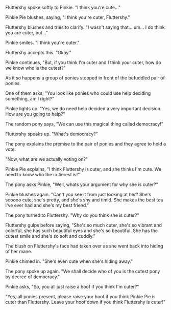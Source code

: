 Fluttershy spoke softly to Pinkie. "I think you're cute…"

Pinkie Pie blushes, saying, "I think you're cuter, Fluttershy."

Fluttershy blushes and tries to clarify. "I wasn't saying that… um… I do think you are cuter, but…"

Pinkie smiles. "I think you're cuter."

Fluttershy accepts this. "Okay."

Pinkie continues, "But, if you think I'm cuter and I think your cuter, how do we know who is the cutest?"

As it so happens a group of ponies stopped in front of the befuddled pair of ponies.

One of them asks, "You look like ponies who could use help deciding something, am I right?"

Pinkie lights up. "Yes, we do need help decided a very important decision. How are you going to help?"

The random pony says, "We can use this magical thing called democracy!"

Fluttershy speaks up. "What's democracy?"

The pony explains the premise to the pair of ponies and they agree to hold a vote.

"Now, what are we actually voting on?"

Pinkie Pie explains, "I think Fluttershy is cuter, and she thinks I'm cute. We need to know who the cutierest is!"

The pony asks Pinkie, "Well, whats your argument for why she is cuter?"

Pinkie blushes again. "Can't you see it from just looking at her? She's sooooo cute, she's pretty, and she's shy and timid. She makes the best tea I've ever had and she's my best friend."

The pony turned to Fluttershy. "Why do you think she is cuter?"

Fluttershy gulps before saying, "She's so much cuter, she's so vibrant and colorful, she has such beautiful eyes and she's so beautiful. She has the cutest smile and she's so soft and cuddly."

The blush on Fluttershy's face had taken over as she went back into hiding of her mane.

Pinkie chimed in. "She's even cute when she's hiding away."

The pony spoke up again. "We shall decide who of you is the cutest pony by decree of democracy."

Pinkie asks, "So, you all just raise a hoof if you think I'm cuter?"

"Yes, all ponies present, please raise your hoof if you think Pinkie Pie is cuter than Fluttershy. Leave your hoof down if you think Fluttershy is cuter!"

